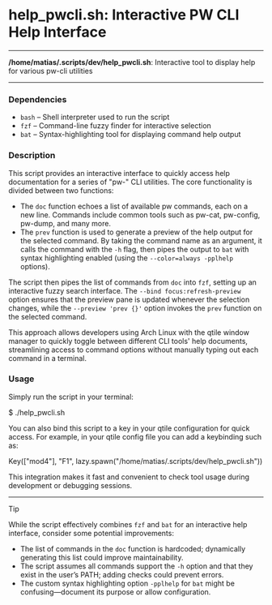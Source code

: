 # help_pwcli.sh: Interactive PW CLI Help Interface

---

**/home/matias/.scripts/dev/help_pwcli.sh**: Interactive tool to display help for various pw-cli utilities

---

### Dependencies

- `bash` – Shell interpreter used to run the script  
- `fzf` – Command-line fuzzy finder for interactive selection  
- `bat` – Syntax-highlighting tool for displaying command help output

### Description

This script provides an interactive interface to quickly access help documentation for a series of "pw-" CLI utilities. The core functionality is divided between two functions: 

- The `doc` function echoes a list of available pw commands, each on a new line. Commands include common tools such as pw-cat, pw-config, pw-dump, and many more.
- The `prev` function is used to generate a preview of the help output for the selected command. By taking the command name as an argument, it calls the command with the `-h` flag, then pipes the output to `bat` with syntax highlighting enabled (using the `--color=always -pplhelp` options).

The script then pipes the list of commands from `doc` into `fzf`, setting up an interactive fuzzy search interface. The `--bind focus:refresh-preview` option ensures that the preview pane is updated whenever the selection changes, while the `--preview 'prev {}'` option invokes the `prev` function on the selected command.

This approach allows developers using Arch Linux with the qtile window manager to quickly toggle between different CLI tools' help documents, streamlining access to command options without manually typing out each command in a terminal.

### Usage

Simply run the script in your terminal:
  
  $ ./help_pwcli.sh

You can also bind this script to a key in your qtile configuration for quick access. For example, in your qtile config file you can add a keybinding such as:

  Key(["mod4"], "F1", lazy.spawn("/home/matias/.scripts/dev/help_pwcli.sh"))

This integration makes it fast and convenient to check tool usage during development or debugging sessions.

---

> [!TIP]  
> While the script effectively combines `fzf` and `bat` for an interactive help interface, consider some potential improvements:  
> - The list of commands in the `doc` function is hardcoded; dynamically generating this list could improve maintainability.  
> - The script assumes all commands support the `-h` option and that they exist in the user’s PATH; adding checks could prevent errors.  
> - The custom syntax highlighting option `-pplhelp` for `bat` might be confusing—document its purpose or allow configuration.